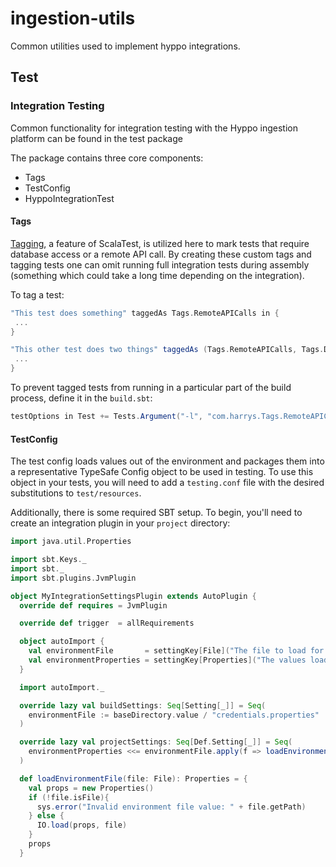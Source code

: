 # ingestion-utils
Common utilities used to implement hyppo integrations.

## Test

### Integration Testing
Common functionality for integration testing with the Hyppo ingestion platform can be found in the test package

The package contains three core components:

 * Tags
 * TestConfig
 * HyppoIntegrationTest
 
#### Tags
[Tagging](http://www.scalatest.org/user_guide/tagging_your_tests), a feature of ScalaTest, is utilized here to mark tests that require database access or a remote API call. By creating these custom tags and tagging tests one can omit running full integration tests during assembly (something which could take a long time depending on the integration).

To tag a test:
```scala
"This test does something" taggedAs Tags.RemoteAPICalls in {
 ...
}

"This other test does two things" taggedAs (Tags.RemoteAPICalls, Tags.DatabaseAccess) in {
 ...
}
```

To prevent tagged tests from running in a particular part of the build process, define it in the ```build.sbt```:

```scala
testOptions in Test += Tests.Argument("-l", "com.harrys.Tags.RemoteAPICalls", "-l", "com.harrys.Tags.DatabaseAccess")
```

#### TestConfig
The test config loads values out of the environment and packages them into a representative TypeSafe Config object to be used in testing. To use this object in your tests, you will need to add a ```testing.conf``` file with the desired substitutions to ```test/resources```.

Additionally, there is some required SBT setup. To begin, you'll need to create an integration plugin in your ```project``` directory:

```scala
import java.util.Properties

import sbt.Keys._
import sbt._
import sbt.plugins.JvmPlugin

object MyIntegrationSettingsPlugin extends AutoPlugin {
  override def requires = JvmPlugin

  override def trigger  = allRequirements

  object autoImport {
    val environmentFile       = settingKey[File]("The file to load for credentials and properties in the local environment")
    val environmentProperties = settingKey[Properties]("The values loaded from the environment file")
  }

  import autoImport._

  override lazy val buildSettings: Seq[Setting[_]] = Seq(
    environmentFile := baseDirectory.value / "credentials.properties"
  )

  override lazy val projectSettings: Seq[Def.Setting[_]] = Seq(
    environmentProperties <<= environmentFile.apply(f => loadEnvironmentFile(f))
  )

  def loadEnvironmentFile(file: File): Properties = {
    val props = new Properties()
    if (!file.isFile){
      sys.error("Invalid environment file value: " + file.getPath)
    } else {
      IO.load(props, file)
    }
    props
  }
```